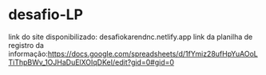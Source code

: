 # desafio-LP

link do site disponibilizado: desafiokarendnc.netlify.app
link da planilha de registro da informação:https://docs.google.com/spreadsheets/d/1fYmiz28ufHpYuAOoLTiThpBWv_1OJHaDuElXOIqDKeI/edit?gid=0#gid=0
